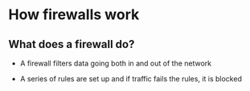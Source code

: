 # How firewalls work

## What does a firewall do?

- A firewall filters data going both in and out of the network

- A series of rules are set up and if traffic fails the rules, it is blocked 